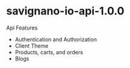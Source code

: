 # savignano-io-api-1.0.0

Api Features

- Authentication and Authorization
- Client Theme
- Products, carts, and orders
- Blogs
